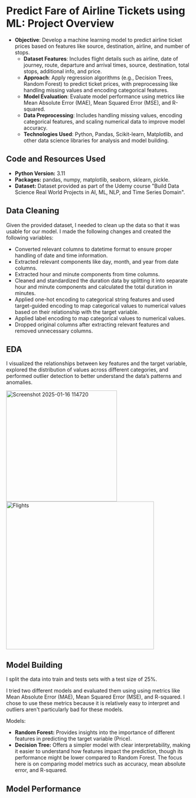 # Predict Fare of Airline Tickets using ML: Project Overview

- **Objective**: Develop a machine learning model to predict airline ticket prices based on features like source, destination, airline, and number of stops.
  - **Dataset Features**: Includes flight details such as airline, date of journey, route, departure and arrival times, source, destination, total stops, additional info, and price.
  - **Approach**: Apply regression algorithms (e.g., Decision Trees, Random Forest) to predict ticket prices, with preprocessing like handling missing values and encoding categorical features.
  - **Model Evaluation**: Evaluate model performance using metrics like Mean Absolute Error (MAE), Mean Squared Error (MSE), and R-squared.
  - **Data Preprocessing**: Includes handling missing values, encoding categorical features, and scaling numerical data to improve model accuracy.
  - **Technologies Used**: Python, Pandas, Scikit-learn, Matplotlib, and other data science libraries for analysis and model building.

 ## Code and Resources Used
 
 - **Python Version:** 3.11
 - **Packages:** pandas, numpy, matplotlib, seaborn, sklearn, pickle.
 - **Dataset:** Dataset provided as part of the Udemy course "Build Data Science Real World Projects in AI, ML, NLP, and Time Series Domain".

## Data Cleaning
Given the provided dataset, I needed to clean up the data so that it was usable for our model. I made the following changes and created the following variables:

  - Converted relevant columns to datetime format to ensure proper handling of date and time information.
  - Extracted relevant components like day, month, and year from date columns.
  - Extracted hour and minute components from time columns.
  - Cleaned and standardized the duration data by splitting it into separate hour and minute components and calculated the total duration in minutes.
  - Applied one-hot encoding to categorical string features and used target-guided encoding to map categorical values to numerical values based on their relationship with the target variable.
  - Applied label encoding to map categorical values to numerical values.
  - Dropped original columns after extracting relevant features and removed unnecessary columns.

## EDA
I visualized the relationships between key features and the target variable, explored the distribution of values across different categories, and performed outlier 
detection to better understand the data’s patterns and anomalies.

<img src="https://github.com/user-attachments/assets/591602d7-ed55-4c9c-8da6-0dbc82351110" alt="Screenshot 2025-01-16 114720" width="300"/>
<img src="https://github.com/user-attachments/github.com/user-attachments/assets/a0f9dacf-1302-420d-87ee-9fd896f03fd6assets/b81f2b31-d213-4107-b3d7-62f333b158a1" alt="Flights" width="400/">

## Model Building
I split the data into train and tests sets with a test size of 25%.

I tried two different models and evaluated them using using metrics like Mean Absolute Error (MAE), Mean Squared Error (MSE), and R-squared. I chose to use these metrics because it is relatively easy to interpret and outliers aren't particularly bad for these models. 

Models: 
- **Random Forest:** Provides insights into the importance of different features in predicting the target variable (Price).
- **Decision Tree:** Offers a simpler model with clear interpretability, making it easier to understand how features impact the prediction, though its performance might be lower compared to Random Forest. The focus here is on comparing model metrics such as accuracy, mean absolute error, and R-squared.

## Model Performance


